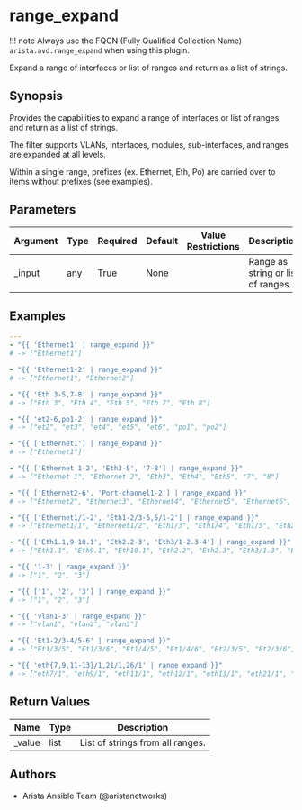 <!--
  ~ Copyright (c) 2023 Arista Networks, Inc.
  ~ Use of this source code is governed by the Apache License 2.0
  ~ that can be found in the LICENSE file.
  -->

# range_expand

!!! note
    Always use the FQCN (Fully Qualified Collection Name) `arista.avd.range_expand` when using this plugin.

Expand a range of interfaces or list of ranges and return as a list of strings.

## Synopsis

Provides the capabilities to expand a range of interfaces or list of ranges and return as a list of strings.

The filter supports VLANs, interfaces, modules, sub\-interfaces, and ranges are expanded at all levels.

Within a single range, prefixes \(ex. Ethernet, Eth, Po\) are carried over to items without prefixes \(see examples\).

## Parameters

| Argument | Type | Required | Default | Value Restrictions | Description |
| -------- | ---- | -------- | ------- | ------------------ | ----------- |
| _input | any | True | None |  | Range as string or list of ranges. |

## Examples

```yaml
---
- "{{ 'Ethernet1' | range_expand }}"
# -> ["Ethernet1"]

- "{{ 'Ethernet1-2' | range_expand }}"
# -> ["Ethernet1", "Ethernet2"]

- "{{ 'Eth 3-5,7-8' | range_expand }}"
# -> ["Eth 3", "Eth 4", "Eth 5", "Eth 7", "Eth 8"]

- "{{ 'et2-6,po1-2' | range_expand }}"
# -> ["et2", "et3", "et4", "et5", "et6", "po1", "po2"]

- "{{ ['Ethernet1'] | range_expand }}"
# -> ["Ethernet1"]

- "{{ ['Ethernet 1-2', 'Eth3-5', '7-8'] | range_expand }}"
# -> ["Ethernet 1", "Ethernet 2", "Eth3", "Eth4", "Eth5", "7", "8"]

- "{{ ['Ethernet2-6', 'Port-channel1-2'] | range_expand }}"
# -> ["Ethernet2", "Ethernet3", "Ethernet4", "Ethernet5", "Ethernet6", "Port-channel1", "Port-channel2"]

- "{{ ['Ethernet1/1-2', 'Eth1-2/3-5,5/1-2'] | range_expand }}"
# -> ["Ethernet1/1", "Ethernet1/2", "Eth1/3", "Eth1/4", "Eth1/5", "Eth2/3", "Eth2/4", "Eth2/5", "Eth5/1", "Eth5/2"]

- "{{ ['Eth1.1,9-10.1', 'Eth2.2-3', 'Eth3/1-2.3-4'] | range_expand }}"
# -> ["Eth1.1", "Eth9.1", "Eth10.1", "Eth2.2", "Eth2.3", "Eth3/1.3", "Eth3/1.4", "Eth3/2.3", "Eth3/2.4"]

- "{{ '1-3' | range_expand }}"
# -> ["1", "2", "3"]

- "{{ ['1', '2', '3'] | range_expand }}"
# -> ["1", "2", "3"]

- "{{ 'vlan1-3' | range_expand }}"
# -> ["vlan1", "vlan2", "vlan3"]

- "{{ 'Et1-2/3-4/5-6' | range_expand }}"
# -> ["Et1/3/5", "Et1/3/6", "Et1/4/5", "Et1/4/6", "Et2/3/5", "Et2/3/6", "Et2/4/5", "Et2/4/6"]

- "{{ 'eth{7,9,11-13}/1,21/1,26/1' | range_expand }}"
# -> ["eth7/1", "eth9/1", "eth11/1", "eth12/1", "eth13/1", "eth21/1", "eth26/1"]
```

## Return Values

| Name | Type | Description |
| ---- | ---- | ----------- |
| _value | list | List of strings from all ranges. |

## Authors

- Arista Ansible Team (@aristanetworks)
